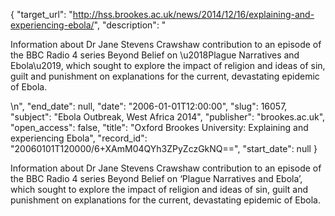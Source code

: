{
  "target_url": "http://hss.brookes.ac.uk/news/2014/12/16/explaining-and-experiencing-ebola/", 
  "description": "<p>Information about Dr Jane Stevens Crawshaw contribution to an episode of the BBC Radio 4 series Beyond Belief on \u2018Plague Narratives and Ebola\u2019, which sought to explore the impact of religion and ideas of sin, guilt and punishment on explanations for the current, devastating epidemic of Ebola.</p>\n", 
  "end_date": null, 
  "date": "2006-01-01T12:00:00", 
  "slug": 16057, 
  "subject": "Ebola Outbreak, West Africa 2014", 
  "publisher": "brookes.ac.uk", 
  "open_access": false, 
  "title": "Oxford  Brookes University: Explaining and experiencing Ebola", 
  "record_id": "20060101T120000/6+XAmM04QYh3ZPyZczGkNQ==", 
  "start_date": null
}

<p>Information about Dr Jane Stevens Crawshaw contribution to an episode of the BBC Radio 4 series Beyond Belief on ‘Plague Narratives and Ebola’, which sought to explore the impact of religion and ideas of sin, guilt and punishment on explanations for the current, devastating epidemic of Ebola.</p>
